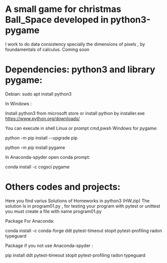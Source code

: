 # A small game for christmas Ball_Space developed in python3-pygame
I work to do data consistency specially the dimensions of pixels , by foundamentals  of calculus. Coming soon

# Dependencies: python3 and library pygame:

Debian: 
sudo apt install python3

In Windows :

Install python3 from microsoft store or install python  by installer.exe
https://www.python.org/downloads/


You can execute in shell Linux or prompt cmd,pwsh Windows for pygame:

python -m pip install --upgrade pip

python -m pip install pygame

In Anaconda-spyder open conda prompt:

conda install -c cogsci pygame


# Others codes and projects:
Here you find varius Solutions of Homeworks in python3 (HW.zip)
The solution Is in program01.py , for testing your program with pytest or unittest you must create a file with name program01.py

Package For Anaconda: 

conda install -c conda-forge ddt pytest-timeout stopit pytest-profiling radon typeguard

Package if you not use Anaconda-spyder :

pip install ddt pytest-timeout stopit pytest-profiling radon typeguard


